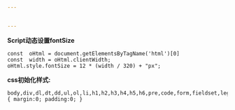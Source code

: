 ```yaml
---


---
```


<p><strong>Script动态设置fontSize</strong></p>
<pre class=" language-js"><code class="prism  language-js"><span class="token keyword">const</span>  oHtml <span class="token operator">=</span> document<span class="token punctuation">.</span><span class="token function">getElementsByTagName</span><span class="token punctuation">(</span><span class="token string">'html'</span><span class="token punctuation">)</span><span class="token punctuation">[</span><span class="token number">0</span><span class="token punctuation">]</span>
<span class="token keyword">const</span>  width <span class="token operator">=</span> oHtml<span class="token punctuation">.</span>clientWidth<span class="token punctuation">;</span>
oHtml<span class="token punctuation">.</span>style<span class="token punctuation">.</span>fontSize <span class="token operator">=</span> <span class="token number">12</span> <span class="token operator">*</span> <span class="token punctuation">(</span>width <span class="token operator">/</span> <span class="token number">320</span><span class="token punctuation">)</span> <span class="token operator">+</span> <span class="token string">"px"</span><span class="token punctuation">;</span>
</code></pre>
<p><strong>css初始化样式:</strong></p>
<pre class=" language-js"><code class="prism  language-js">body<span class="token punctuation">,</span>div<span class="token punctuation">,</span>dl<span class="token punctuation">,</span>dt<span class="token punctuation">,</span>dd<span class="token punctuation">,</span>ul<span class="token punctuation">,</span>ol<span class="token punctuation">,</span>li<span class="token punctuation">,</span>h1<span class="token punctuation">,</span>h2<span class="token punctuation">,</span>h3<span class="token punctuation">,</span>h4<span class="token punctuation">,</span>h5<span class="token punctuation">,</span>h6<span class="token punctuation">,</span>pre<span class="token punctuation">,</span>code<span class="token punctuation">,</span>form<span class="token punctuation">,</span>fieldset<span class="token punctuation">,</span>legend<span class="token punctuation">,</span>input<span class="token punctuation">,</span>button<span class="token punctuation">,</span>textarea<span class="token punctuation">,</span>p<span class="token punctuation">,</span>blockquote<span class="token punctuation">,</span>th<span class="token punctuation">,</span>td <span class="token punctuation">{</span> margin<span class="token punctuation">:</span><span class="token number">0</span><span class="token punctuation">;</span> padding<span class="token punctuation">:</span><span class="token number">0</span><span class="token punctuation">;</span> <span class="token punctuation">}</span>
</code></pre>

<!--stackedit_data:
eyJoaXN0b3J5IjpbMjM4Njc5MzE1XX0=
-->